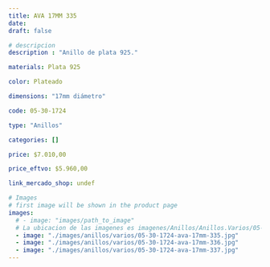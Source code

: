 ```yaml
---
title: AVA 17MM 335
date: 
draft: false

# descripcion
description : "Anillo de plata 925."

materials: Plata 925

color: Plateado

dimensions: "17mm diámetro"

code: 05-30-1724

type: "Anillos"

categories: []

price: $7.010,00

price_eftvo: $5.960,00

link_mercado_shop: undef

# Images
# first image will be shown in the product page
images:
  # - image: "images/path_to_image"
  # La ubicacion de las imagenes es imagenes/Anillos/Anillos.Varios/05-30-1724-ava-17mm-335
  - image: "./images/anillos/varios/05-30-1724-ava-17mm-335.jpg"
  - image: "./images/anillos/varios/05-30-1724-ava-17mm-336.jpg"
  - image: "./images/anillos/varios/05-30-1724-ava-17mm-337.jpg"
---
```


